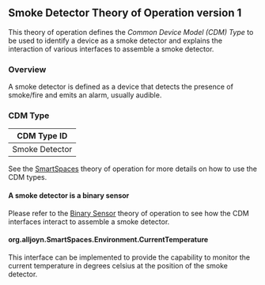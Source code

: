 ## Smoke Detector Theory of Operation version 1

This theory of operation defines the _Common Device Model (CDM) Type_ to be used to identify a device as a smoke detector and explains the interaction of 
various interfaces to assemble a smoke detector.

### Overview

A smoke detector is defined as a device that detects the presence of smoke/fire and emits an alarm, usually audible.

### CDM Type

|  CDM Type ID   |
| -------------- |
| Smoke Detector |

See the [SmartSpaces](/org.alljoyn.SmartSpaces/theory-of-operation-v2) theory of operation for more details on how to use the CDM types.

#### A smoke detector is a binary sensor

Please refer to the [Binary Sensor](binary-sensor-theory-of-operation-v1) theory of operation to see how the CDM interfaces interact to assemble
a smoke detector.

#### org.alljoyn.SmartSpaces.Environment.CurrentTemperature

This interface can be implemented to provide the capability to monitor the current temperature in degrees celsius at the position of the smoke detector.
